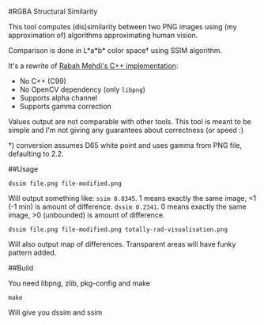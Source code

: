 #RGBA Structural Similarity

This tool computes (dis)similarity between two PNG images using (my approximation of) algorithms approximating human vision.

Comparison is done in L\*a\*b\* color space† using SSIM algorithm.

It's a rewrite of [Rabah Mehdi's C++ implementation](http://mehdi.rabah.free.fr/SSIM/):

* No C++ (C99)
* No OpenCV dependency (only `libpng`)
* Supports alpha channel
* Supports gamma correction

Values output are not comparable with other tools. This tool is meant to be
simple and I'm not giving any guarantees about correctness (or speed :)

†) conversion assumes D65 white point and uses gamma from PNG file, defaulting to 2.2.

##Usage

    dssim file.png file-modified.png

Will output something like:
`ssim 0.8345`. 1 means exactly the same image, <1 (-1 min) is amount of difference.
`dssim 0.2341`. 0 means exactly the same image, >0 (unbounded) is amount of difference.

    dssim file.png file-modified.png totally-rad-visualisation.png

Will also output map of differences. Transparent areas will have funky pattern added.


##Build

You need libpng, zlib, pkg-config and make

    make

Will give you dssim and ssim
